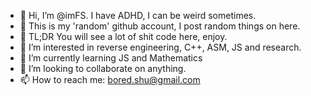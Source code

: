 - 👋 Hi, I’m @imFS. I have ADHD, I can be weird sometimes.
- 🍉 This is my 'random' github account, I post random things on here. 
- 🍏 TL;DR You will see a lot of shit code here, enjoy.
- 👀 I’m interested in reverse engineering, C++, ASM, JS and research.
- 🌱 I’m currently learning JS and Mathematics
- 💞️ I’m looking to collaborate on anything.
- 📫 How to reach me: bored.shu@gmail.com

<!---
imFS/imFS is a ✨ special ✨ repository because its `README.md` (this file) appears on your GitHub profile.
You can click the Preview link to take a look at your changes.
--->
